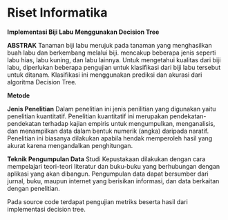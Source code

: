 # Riset Informatika
**Implementasi Biji Labu Menggunakan Decision Tree**

**ABSTRAK**
Tanaman biji labu merujuk pada tanaman yang menghasilkan buah labu dan berkembang melalui biji. 
mencakup beberapa jenis seperti labu hias, labu kuning, dan labu lainnya. Untuk mengetahui kualitas dari 
biji labu, diperlukan beberapa pengujian untuk klasifikasi dari biji labu tersebut untuk ditanam. Klasifikasi 
ini menggunakan prediksi dan akurasi dari algoritma Decision Tree.

**Metode**


**Jenis Penelitian**
Dalam penelitian ini jenis penilitian yang digunakan yaitu penelitian kuantitatif. Penelitian 
kuantitatif ini merupakan pendekatan-pendekatan terhadap kajian empiris untuk mengumpulkan, 
menganalisis, dan menampilkan data dalam bentuk numerik (angka) daripada naratif. Penelitian 
ini biasanya dilakukan apabila hendak memperoleh hasil yang akurat karena mengandalkan 
penghitungan. 


**Teknik Pengumpulan Data**
Studi Kepustakaan dilakukan dengan cara mempelajari teori-teori literatur dan buku-buku 
yang berhubungan dengan aplikasi yang akan dibangun. Pengumpulan data dapat bersumber dari 
jurnal, buku, maupun internet yang berisikan informasi, dan data berkaitan dengan penelitian. 

Pada source code terdapat pengujian metriks beserta hasil dari implementasi decision tree.
